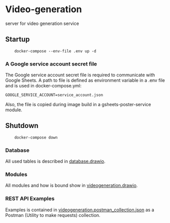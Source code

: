 # Video-generation
server for video generation service

## Startup
```
    docker-compose --env-file .env up -d 
```

### A Google service account secret file 
The Google service account secret file is required to communicate with Google Sheets.
A path to file is defined as environment variable in a .env file and is used in docker-compose.yml:
```
GOOGLE_SERVICE_ACCOUNT=service_account.json
```
Also, the file is copied during image build in a gsheets-poster-service module. 

## Shutdown
```
    docker-compose down
```

### Database
All used tables is described in [database.drawio](database.drawio).

### Modules
All modules and how is bound show in [videogeneration.drawio](videogeneration.drawio).

### REST API Examples
Examples is contained in [videogeneration.postman_collection.json](videogeneration.postman_collection.json) 
as a Postman (Utility to make requests) collection.